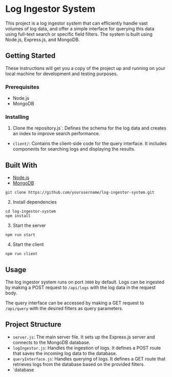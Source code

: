 # Log Ingestor System

This project is a log ingestor system that can efficiently handle vast volumes of log data, and offer a simple interface for querying this data using full-text search or specific field filters. The system is built using Node.js, Express.js, and MongoDB.

## Getting Started

These instructions will get you a copy of the project up and running on your local machine for development and testing purposes.

### Prerequisites

- Node.js
- MongoDB

### Installing

1. Clone the repository.js`: Defines the schema for the log data and creates an index to improve search performance.
- `client/`: Contains the client-side code for the query interface. It includes components for searching logs and displaying the results.

## Built With

- [Node.js](https://nodejs.org/)
- [MongoDB](https://www.mongodb.com/)

```
git clone https://github.com/yourusername/log-ingestor-system.git
```

2. Install dependencies
```
cd log-ingestor-system
npm install
```

3. Start the server
```
npm run start
```

4. Start the client
```
npm run client
```

## Usage

The log ingestor system runs on port `3000` by default. Logs can be ingested by making a POST request to `/api/logs` with the log data in the request body.

The query interface can be accessed by making a GET request to `/api/query` with the desired filters as query parameters.

## Project Structure

- `server.js`: The main server file. It sets up the Express.js server and connects to the MongoDB database.
- `logIngestor.js`: Handles the ingestion of logs. It defines a POST route that saves the incoming log data to the database.
- `queryInterface.js`: Handles querying of logs. It defines a GET route that retrieves logs from the database based on the provided filters.
- `database